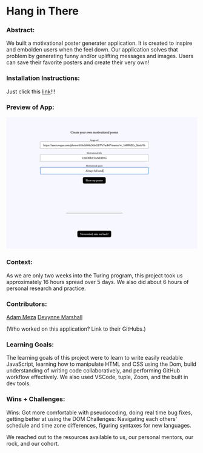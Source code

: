 # Hang in There  

### Abstract:
We built a motivational poster generater application. It is created to inspire and embolden users when the feel down. Our application solves that problem by generating funny and/or uplifting messages and images. Users can save their favorite posters and create their very own!

### Installation Instructions:
Just click this [link](https://devynnem.github.io/really-great-advice/)!!!

### Preview of App:

![alt text](https://github.com/devynnem/really-great-advice/blob/main/CreatePosterForm.png?raw=true)

### Context:
As we are only two weeks into the Turing program, this project took us approximately 16 hours spread over 5 days. We also did about 6 hours of personal research and practice.

### Contributors:
[Adam Meza](https://github.com/adam-meza) 
[Devynne Marshall](https://github.com/devynnem)

 (Who worked on this application? Link to their GitHubs.)

### Learning Goals:
The learning goals of this project were to learn to write easily readable JavaScript, learning how to manipulate HTML and CSS using the Dom, build understanding of writing code collaboratively, and performing GitHub workflow effectively. We also used VSCode, tuple, Zoom, and the built in dev tools.


### Wins + Challenges:
Wins: Got more comfortable with pseudocoding, doing real time bug fixes, getting better at using the DOM
Challenges: Navigating each others' schedule and time zone differences, figuring syntaxes for new languages.

We reached out to the resources available to us, our personal mentors, our rock, and our cohort.

